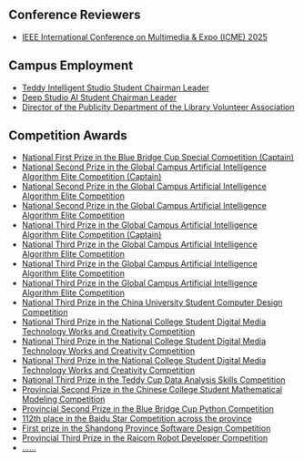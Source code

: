 ## Conference Reviewers

<ul style="margin:0 0 5px;">
  <li><a href="http://cvpr2023.thecvf.com/"><autocolor>IEEE International Conference on Multimedia & Expo (ICME) 2025</autocolor></a></li>
</ul>

## Campus Employment

<ul style="margin:0 0 5px;">
  <li><a href="https://zaozzz.github.io/"><autocolor>Teddy Intelligent Studio Student Chairman Leader</autocolor></a></li>
  <li><a href="https://zaozzz.github.io/"><autocolor>Deep Studio AI Student Chairman Leader</autocolor></a></li>
  <li><a href="https://zaozzz.github.io/"><autocolor>Director of the Publicity Department of the Library Volunteer Association</autocolor></a></li>
</ul>

## Competition Awards

<ul style="margin:0 0 20px;">
  <li><a href="https://zaozzz.github.io/"><autocolor>National First Prize in the Blue Bridge Cup Special Competition (Captain)</autocolor></a></li>
  <li><a href="https://zaozzz.github.io/"><autocolor>National Second Prize in the Global Campus Artificial Intelligence Algorithm Elite Competition (Captain)</autocolor></a></li>
  <li><a href="https://zaozzz.github.io/"><autocolor>National Second Prize in the Global Campus Artificial Intelligence Algorithm Elite Competition</autocolor></a></li>
  <li><a href="https://zaozzz.github.io/"><autocolor>National Second Prize in the Global Campus Artificial Intelligence Algorithm Elite Competition</autocolor></a></li>
  <li><a href="https://zaozzz.github.io/"><autocolor>National Third Prize in the Global Campus Artificial Intelligence Algorithm Elite Competition (Captain)</autocolor></a></li>
  <li><a href="https://zaozzz.github.io/"><autocolor>National Third Prize in the Global Campus Artificial Intelligence Algorithm Elite Competition</autocolor></a></li>
  <li><a href="https://zaozzz.github.io/"><autocolor>National Third Prize in the Global Campus Artificial Intelligence Algorithm Elite Competition</autocolor></a></li>
  <li><a href="https://zaozzz.github.io/"><autocolor>National Third Prize in the Global Campus Artificial Intelligence Algorithm Elite Competition</autocolor></a></li>
  <li><a href="hhttps://zaozzz.github.io/"><autocolor>National Third Prize in the China University Student Computer Design Competition</autocolor></a></li>
  <li><a href="https://zaozzz.github.io/"><autocolor>National Third Prize in the National College Student Digital Media Technology Works and Creativity Competition</autocolor></a></li>
  <li><a href="https://zaozzz.github.io/"><autocolor>National Third Prize in the National College Student Digital Media Technology Works and Creativity Competition</autocolor></a></li>
  <li><a href="https://zaozzz.github.io/"><autocolor>National Third Prize in the National College Student Digital Media Technology Works and Creativity Competition</autocolor></a></li>
  <li><a href="https://zaozzz.github.io/"><autocolor>National Third Prize in the Teddy Cup Data Analysis Skills Competition</autocolor></a></li>
  <li><a href="https://zaozzz.github.io/"><autocolor>Provincial Second Prize in the Chinese College Student Mathematical Modeling Competition</autocolor></a></li>
  <li><a href="https://zaozzz.github.io/"><autocolor>Provincial Second Prize in the Blue Bridge Cup Python Competition</autocolor></a></li>
  <li><a href="https://zaozzz.github.io/"><autocolor>112th place in the Baidu Star Competition across the province</autocolor></a></li>
  <li><a href="https://zaozzz.github.io/"><autocolor>First prize in the Shandong Province Software Design Competition</autocolor></a></li>
  <li><a href="https://zaozzz.github.io/"><autocolor>Provincial Third Prize in the Raicom Robot Developer Competition</autocolor></a></li>
  <li><a href="https://zaozzz.github.io/"><autocolor>......</autocolor></a></li>
</ul>

